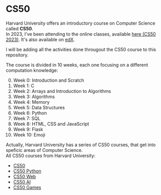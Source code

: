 # CS50

Harvard University offers an introductory course on Computer Science called **CS50**.\
In 2023, I've been attending to the online classes, available [here (CS50 2023)](https://cs50.harvard.edu/x/2023/).
It's also available on [edX](https://www.edx.org/course/introduction-computer-science-harvardx-cs50x).

I will be adding all the activities done througout the CS50 course to this repository.

The course is divided in 10 weeks, each one focusing on a different computation knowledge:

0. Week 0: Introduction and Scratch
1. Week 1: C
2. Week 2: Arrays and Introduction to Algorithms
3. Week 3: Algorithms
4. Week 4: Memory
5. Week 5: Data Structures
6. Week 6: Python
7. Week 7: SQL
8. Week 8: HTML, CSS and JavaScript
9. Week 9: Flask
10. Week 10: Emoji

Actually, Harvard University has a series of CS50 courses, that get into speficic areas of Computer Science.\
All CS50 courses from Harvard University:

- [CS50](https://cs50.harvard.edu/x/2023/)
- [CS50 Python](https://cs50.harvard.edu/python/2022/)
- [CS50 Web](https://cs50.harvard.edu/web/2020/)
- [CS50 AI](https://cs50.harvard.edu/ai/2020/)
- [CS50 Games](https://cs50.harvard.edu/games/2018/)
